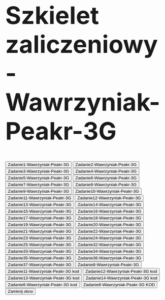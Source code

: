 <html>
<head>
   <title>Wawrzyniak-Peakr-3G</title>
   <script language="JavaScript">
      function WinOpen_z1() {
         window.open("z1_wawr.html", "okienko_z1", "toolbar=no,directories=no,menubar=no,height=380,width=160,top=100,left=100");
      }

      function WinOpen_z2() {
         window.open("z2_wawr.html", "okienko_z2", "toolbar=no,directories=no,menubar=no,height=380,width=160,top=150,left=300");
      }

      function WinOpen_z3() {
         window.open("z3_wawr.html", "okienko_z3", "toolbar=no,directories=no,menubar=no,height=380,width=160,top=200,left=200");
      }

      function WinOpen_z4() {
         window.open("z4_wawr.html", "okienko_z4", "toolbar=no,directories=no,menubar=no,height=500,width=400,top=200,left=400");
      }

      function WinOpen_z5_wieniawa() {
         window.open("z5_wawr.html", "okienko_z5", "toolbar=no,directories=no,menubar=no,height=300,width=200,top=200,left=600");
      }

      function WinOpen_z6() {
         window.open("z6_wawr.html", "okienko_z6", "toolbar=no,directories=no,menubar=no,height=300,width=200,top=250,left=700");
     }

      function WinOpen_z7() {
         window.open("Zadanie7-Wawrzyniak-Peakr-3G.html", "okienko_z7", "toolbar=no,directories=no,menubar=no,height=300,width=200,top=250,left=700");
      }
      
      function WinOpen_z8() {
         window.open("Zadanie8-Wawrzyniak-Peakr-3G.html", "okienko_z8", "toolbar=no,directories=no,menubar=no,height=300,width=200,top=250,left=700");
      }

      function WinOpen_z9() {
         window.open("Zadanie9-Wawrzyniak-Peakr-3G.html", "okienko_z9", "toolbar=no,directories=no,menubar=no,height=300,width=200,top=250,left=700");
      }

      function WinOpen_z10() {
         window.open("Zadanie10-Wawrzyniak-Peakr-3G.html", "okienko_z10", "toolbar=no,directories=no,menubar=no,height=300,width=200,top=250,left=700");
      }

      function WinOpen_z11() {
         window.open("Zadanie11-Wawrzyniak-Peakr-3G.html", "okienko_z11", "toolbar=no,directories=no,menubar=no,height=300,width=200,top=250,left=700");
      }

      function WinOpen_z12() {
         window.open("Zadanie12-Wawrzyniak-Peakr-3G.html", "okienko_z12", "toolbar=no,directories=no,menubar=no,height=300,width=200,top=250,left=700");
     }

      function WinOpen_z13() {
         window.open("Zadanie13-Wawrzyniak-Peakr-3G.html", "okienko_z13", "toolbar=no,directories=no,menubar=no,height=300,width=200,top=250,left=700");
     }

      function WinOpen_z14() {
         window.open("Zadanie14-Wawrzyniak-Peakr-3G.html", "okienko_z14", "toolbar=no,directories=no,menubar=no,height=300,width=200,top=250,left=700");
     }

      function WinOpen_z15() {
         window.open("Zadanie15-Wawrzyniak-Peakr-3G.html", "okienko_z15", "toolbar=no,directories=no,menubar=no,height=300,width=200,top=250,left=700");
     }

      function WinOpen_z16() {
         window.open("Zadanie16-Wawrzyniak-Peakr-3G.html", "okienko_z16", "toolbar=no,directories=no,menubar=no,height=300,width=200,top=250,left=700");
       
     }

      function WinOpen_z11_kod() {
         window.open("Zadanie11-Wawrzyniak-Peakr-3G kod.html", "okienko_z11", "toolbar=no,directories=no,menubar=no,height=300,width=200,top=250,left=700");
      }

      function WinOpen_z12_kod() {
         window.open("Zadanie12-Wawrzyniak-Peakr-3G kod.html", "okienko_z12", "toolbar=no,directories=no,menubar=no,height=300,width=200,top=250,left=700");
       }

      function WinOpen_z13_kod() {
         window.open("Zadanie13-Wawrzyniak-Peakr-3G kod.html", "okienko_z13", "toolbar=no,directories=no,menubar=no,height=300,width=200,top=250,left=700");
       }

      function WinOpen_z14_kod() {
         window.open("Zadanie14-Wawrzyniak-Peakr-3G kod.html", "okienko_z14", "toolbar=no,directories=no,menubar=no,height=300,width=200,top=250,left=700");
      }

      function WinOpen_z15_kod() {
         window.open("Zadanie15-Wawrzyniak-Peakr-3G kod.html", "okienko_z15", "toolbar=no,directories=no,menubar=no,height=300,width=200,top=250,left=700");
     }

      function WinOpen_z16_kod() {
         window.open("Zadanie16-Wawrzyniak-Peakr-3G KOD.html", "okienko_z16", "toolbar=no,directories=no,menubar=no,height=300,width=200,top=250,left=700");
      }

      function WinOpen_z17() {
         window.open("z17_wawr.html", "okienko_z17", "toolbar=no,directories=no,menubar=no,height=300,width=200,top=250,left=700");
       
     }
     
      function WinOpen_z18() {
         window.open("z18_wawr.html", "okienko_z18", "toolbar=no,directories=no,menubar=no,height=300,width=200,top=250,left=700");
       
     }
     
      function WinOpen_z19() {
         window.open("z19_wawr.html", "okienko_z19", "toolbar=no,directories=no,menubar=no,height=300,width=200,top=250,left=700");
       
     }
     
      function WinOpen_z20() {
         window.open("z20_wawr.html", "okienko_z20", "toolbar=no,directories=no,menubar=no,height=300,width=200,top=250,left=700");
       
     }
     
      function WinOpen_z21() {
         window.open("z21_wawr.html", "okienko_z21", "toolbar=no,directories=no,menubar=no,height=300,width=200,top=250,left=700");
       
     }
     
      function WinOpen_z22() {
         window.open("z22_wawr.html", "okienko_z22", "toolbar=no,directories=no,menubar=no,height=300,width=200,top=250,left=700");
       
     }
     
      function WinOpen_z23() {
         window.open("z23_wawr.html", "okienko_z23", "toolbar=no,directories=no,menubar=no,height=300,width=200,top=250,left=700");
       
     }
     
      function WinOpen_z24() {
         window.open("z24_wawr.html", "okienko_z24", "toolbar=no,directories=no,menubar=no,height=300,width=200,top=250,left=700");
       
     }
     
      function WinOpen_z25() {
         window.open("z25_wawr.html", "okienko_z25", "toolbar=no,directories=no,menubar=no,height=300,width=200,top=250,left=700");
       
     }
     
      function WinOpen_z32() {
         window.open("z32_wawr.html", "okienko_z32", "toolbar=no,directories=no,menubar=no,height=300,width=200,top=250,left=700");
       
     }
     
      function WinOpen_z33() {
         window.open("z33_wawr.html", "okienko_z33", "toolbar=no,directories=no,menubar=no,height=300,width=200,top=250,left=700");
       
     }
     
      function WinOpen_z34() {
         window.open("z34_wawr.html", "okienko_z34", "toolbar=no,directories=no,menubar=no,height=300,width=200,top=250,left=700");
       
     }
     
      function WinOpen_z35() {
         window.open("z35_wawr.html", "okienko_z35", "toolbar=no,directories=no,menubar=no,height=300,width=200,top=250,left=700");
       
     }
     
      function WinOpen_z36() {
         window.open("z36_wawr.html", "okienko_z36", "toolbar=no,directories=no,menubar=no,height=300,width=200,top=250,left=700");
       
     }
     
      function WinOpen_z37() {
         window.open("z37_wawr.html", "okienko_z37", "toolbar=no,directories=no,menubar=no,height=300,width=200,top=250,left=700");
       
     }

      function okno_zamknij() {
         window.close();
      }
   </script>
</head>
<body>
   <h1 style="font-size:2cm;">Szkielet zaliczeniowy-Wawrzyniak-Peakr-3G</h1>
   <form>
      <input type="button" name="zadanie1" value="Zadanie1-Wawrzyniak-Peakr-3G" onclick="WinOpen_z1()">
      <input type="button" name="zadanie2" value="Zadanie2-Wawrzyniak-Peakr-3G" onclick="WinOpen_z2()">
      <input type="button" name="zadanie3" value="Zadanie3-Wawrzyniak-Peakr-3G" onclick="WinOpen_z3()">
      <input type="button" name="zadanie4" value="Zadanie4-Wawrzyniak-Peakr-3G" onclick="WinOpen_z4()">
      <input type="button" name="zadanie5" value="Zadanie5-Wawrzyniak-Peakr-3G" onclick="WinOpen_z5()">
      <input type="button" name="zadanie6" value="Zadanie6-Wawrzyniak-Peakr-3G" onclick="WinOpen_z6()">
      <input type="button" name="zadanie7" value="Zadanie7-Wawrzyniak-Peakr-3G" onclick="WinOpen_z7()">
      <input type="button" name="zadanie8" value="Zadanie8-Wawrzyniak-Peakr-3G" onclick="WinOpen_z8()">
      <input type="button" name="zadanie9" value="Zadanie9-Wawrzyniak-Peakr-3G" onclick="WinOpen_z9()">
      <input type="button" name="zadanie10" value="Zadanie10-Wawrzyniak-Peakr-3G" onclick="WinOpen_z10()">
      <input type="button" name="zadanie11" value="Zadanie11-Wawrzyniak-Peakr-3G" onclick="WinOpen_z11()">
      <input type="button" name="zadanie12" value="Zadanie12-Wawrzyniak-Peakr-3G" onclick="WinOpen_z12()">
            <input type="button" name="zadanie13" value="Zadanie13-Wawrzyniak-Peakr-3G" onclick="WinOpen_z13()">
            <input type="button" name="zadanie14" value="Zadanie14-Wawrzyniak-Peakr-3G" onclick="WinOpen_z14()">
            <input type="button" name="zadanie15" value="Zadanie15-Wawrzyniak-Peakr-3G" onclick="WinOpen_z15()">
            <input type="button" name="zadanie16" value="Zadanie16-Wawrzyniak-Peakr-3G" onclick="WinOpen_z16()">
      <input type="button" name="zadanie17" value="Zadanie17-Wawrzyniak-Peakr-3G" onclick="WinOpen_z17()">
            <input type="button" name="zadanie18" value="Zadanie18-Wawrzyniak-Peakr-3G" onclick="WinOpen_z18()">
            <input type="button" name="zadanie19" value="Zadanie19-Wawrzyniak-Peakr-3G" onclick="WinOpen_z19()">
            <input type="button" name="zadanie20" value="Zadanie20-Wawrzyniak-Peakr-3G" onclick="WinOpen_z20()">
            <input type="button" name="zadanie21" value="Zadanie21-Wawrzyniak-Peakr-3G" onclick="WinOpen_z21()">
            <input type="button" name="zadanie22" value="Zadanie22-Wawrzyniak-Peakr-3G" onclick="WinOpen_z22()">
            <input type="button" name="zadanie23" value="Zadanie23-Wawrzyniak-Peakr-3G" onclick="WinOpen_z23()">
            <input type="button" name="zadanie24" value="Zadanie24-Wawrzyniak-Peakr-3G" onclick="WinOpen_z24()">
            <input type="button" name="zadanie25" value="Zadanie25-Wawrzyniak-Peakr-3G" onclick="WinOpen_z25()">
            <input type="button" name="zadanie32" value="Zadanie32-Wawrzyniak-Peakr-3G" onclick="WinOpen_z32()">
            <input type="button" name="zadanie33" value="Zadanie33-Wawrzyniak-Peakr-3G" onclick="WinOpen_z33()">
            <input type="button" name="zadanie34" value="Zadanie34-Wawrzyniak-Peakr-3G" onclick="WinOpen_z34()">
            <input type="button" name="zadanie35" value="Zadanie35-Wawrzyniak-Peakr-3G" onclick="WinOpen_z35()">
            <input type="button" name="zadanie36" value="Zadanie36-Wawrzyniak-Peakr-3G" onclick="WinOpen_z36()">
            <input type="button" name="zadanie37" value="Zadanie37-Wawrzyniak-Peakr-3G" onclick="WinOpen_z37()">
            <input type="button" name="zadanie8" value="Zadanie8-Wawrzyniak-Peakr-3G" onclick="WinOpen_z8()">
            <input type="button" name="zadanie11_kod" value="Zadanie11-Wawrzyniak-Peakr-3G kod" onclick="WinOpen_z11_kod()">
            <input type="button" name="zadanie12_kod" value="Zadanie12-Wawrzyniak-Peakr-3G kod" onclick="WinOpen_z12_kod()">
      <input type="button" name="zadanie13_kod" value="Zadanie13-Wawrzyniak-Peakr-3G kod" onclick="WinOpen_z13_kod()">
      <input type="button" name="zadanie14_kod" value="Zadanie14-Wawrzyniak-Peakr-3G kod" onclick="WinOpen_z14_kod()">
            <input type="button" name="zadanie15_kod" value="Zadanie6-Wawrzyniak-Peakr-3G kod" onclick="WinOpen_z15_kod()">
            <input type="button" name="zadanie16_kod" value="Zadanie6-Wawrzyniak-Peakr-3G KOD" onclick="WinOpen_z16_kod()">
      <input type="button" value="Zamknij okno" onclick="okno_zamknij()"/>
   </form>
</body>
</html>
